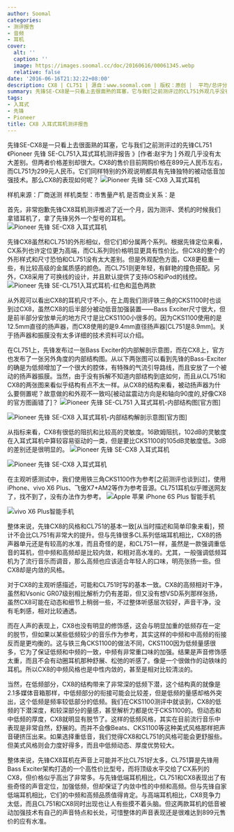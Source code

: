 ```yaml
---
author: Soomal
categories:
- 测评报告
- 音频
- 耳机
cover:
  alt: ''
  caption: ''
  image: https://images.soomal.cc/doc/20160616/00061345.webp
  relative: false
date: '2016-06-16T21:32:22+08:00'
description: CX8 | CL751 | 源自：www.soomal.com | 版权：原创 |  平均/总评分：09.80/98
summary: 先锋SE-CX8是一只看上去很面熟的耳塞，它与我们之前测评过的CL751外观几乎没有太大差别。但两者价格差别却很大。CX8的售价目前网购价格在899元人民币左右，而CL751为299元。它们特别的外观是因为拥有一个被动的低音加强装置……
tags:
- 入耳式
- 先锋
- Pioneer
title: CX8 入耳式耳机测评报告
---
```


先锋SE-CX8是一只看上去很面熟的耳塞，它与我们之前测评过的先锋CL751《Pioneer 先锋 SE-CL751入耳式耳机测评报告 》[作者:赵宇为 ]
外观几乎没有太大差别。但两者价格差别却很大。CX8的售价目前网购价格在899元人民币左右，而CL751为299元人民币。它们同样特别的外观说明都具有先锋独特的被动低音加强技术。那么CX8的表现如何呢？
![Pioneer 先锋 SE-CX8 入耳式耳机](https://images.soomal.cc/doc/20160508/00060458.webp)





样机来源：厂商送测
样机类型：市售量产机
是否商业关系：是

首先，非常抱歉先锋CX8耳机测评推迟了近一个月，因为测评、煲机的时候我们拿错耳机了，拿了先锋另外一个型号的耳机。
![Pioneer 先锋 SE-CX8 入耳式耳机](https://images.soomal.cc/doc/20160508/00060461.webp)




先锋CX8虽然和CL751的外形相似，但它们却分属两个系列。根据先锋定位来看，CX系列也许定位更为高端，而CL系列则价格明显更具有性价比。但CX8的整个的外形样式和尺寸恐怕和CL751没有太大差别。但是外观配色方面，CX8更稳重一些，有比较高级的金属质感的颜色。而CL751则更年轻，有鲜艳的撞色搭配。另外，CX8采用了可换线的设计，并且默认提供了支持iOS和iPod的线控。
![Pioneer 先锋 SE-CL751入耳式耳机-红色和蓝色两款](https://images.soomal.cc/doc/20140713/00044001.webp)




从外观可以看出CX8的耳机尺寸不小，在上周我们测评铁三角的CKS1100时也谈到过CX8，虽然CX8的后半部分被动低音加强装置――Bass Exciter尺寸很大，但是前半部分安放单元的地方尺寸是比CKS1100小很多的。因为CKS1100使用的是12.5mm直径的扬声器，而CX8使用的是9.4mm直径扬声器[CL751是8.9mm]。关于扬声器和振膜没有太多详细的技术资料可以介绍。

在CL751上，先锋发布过一张Bass Exciter的内部解剖示意图，而在CX8上，官方也发布了一张另外角度的内部结构图。从以下两张图可以看到先锋的Bass-Exciter的确是为低频增加了一个很大的腔体，有特殊的气流引导路线，而且安放了一个被动的扬声器振膜。当然，由于没有拆解不知道内部结构到底如何，而且从CL751和CX8的两张图来看似乎结构有点不太一样。从CX8的结构来看，被动扬声器为什么要侧置呢？故意做的和外观不一致吗[被动盆震动方向是和轴向90度的,好像CX8的官方图画错了]？
![Pioneer 先锋 SE-CL751 入耳式耳机-内部结构图[官方图]](https://images.soomal.cc/doc/20140721/00044306.webp)




![Pioneer 先锋 SE-CX8 入耳式耳机-内部结构解剖示意图[官方图]](https://images.soomal.cc/doc/20160616/00061344.webp)




从指标来看，CX8有很低的阻抗和比较高的灵敏度。16欧姆阻抗，102dB的灵敏度在入耳式耳机中算较容易驱动的一类，但是要比CKS1100的105dB灵敏度低。3dB的差别还是很明显的。
![Pioneer 先锋 SE-CX8 入耳式耳机](https://images.soomal.cc/doc/20160508/00060464_01.webp)




![Pioneer 先锋 SE-CX8 入耳式耳机](https://images.soomal.cc/doc/20160508/00060465_01.webp)




在主观听感测试中，我们使用铁三角CKS1100作为参考[之前测评也谈到过]，使用iPhone、vivo X6 Plus、飞傲X7+AM2等作为参考音源。CL751耳机似乎赠送网友了，找不到了，没有办法作为参考。
![Apple 苹果 iPhone 6S Plus 智能手机](https://images.soomal.cc/doc/20150925/00055095_01.webp)




![vivo X6 Plus智能手机](https://images.soomal.cc/doc/20151218/00057216_01.webp)




整体来说，先锋CX8的风格和CL751的基本一致[从当时描述和简单印象来看]，预计不会比CL751有非常大的提升。但与先锋很多CL系列低端耳机相比，CX8的扬声器单元还是有较高的水准，而且奇怪的是，和CL751一样，虽然是一款强调重低音的耳机，但中频和高频却是比较内敛，和相对高水准的。尤其，一般强调低频耳机为了流行音乐而调音，那么高频也应该适合年轻人的口味，明亮张扬一些。但CX8却是内敛的风格。

对于CX8的主观听感描述，可能和CL751时写的基本一致。CX8的高频相对干净，虽然和Vsonic GR07级别相比解析力仍有差距，但又没有想VSD系列那样张扬，虽然CX8可能在动态和细节上稍弱一些，不过整体听感层次较好，声音干净，没有毛刺感，相对比较通透。

而在人声的表现上，CX8也没有明显的修饰感，这会与明显加重的低频存在一定的脱节，但如果以某些低频较少的音乐作为参考，其实这样的中频和中高频的衔接反而是更均衡的。这与铁三角CKS1100的做法不同，CKS1100因为低频量感很多，它为了保证低频和中频的一致，中频有非常重口味的加强。结果是声音修饰感太重，而且不会有动圈耳机那种舒展、松弛的听感了。像是一个很做作的动铁味的耳机。所以CX8的中频风格也是中性内敛的，甚至是相对比较清淡的。

当然，在低频部分，CX8的结构带来了非常深的低频下潜，这个结构真的就像是2.1多媒体音箱那样，中低频部分的衔接可能会比较差，但是低频的量感却格外突出，这个低频是频率较低部分的低频。我们在CKS1100测评中就谈到，CX8的低频的下潜深度，和较深部分的量感，甚至解析力都是优于CKS1100的。但动态和中低频的厚度，CX8就明显有脱节了。这样的低频风格，其实在目前流行音乐中表现是非常自然，舒展的。而并不会像Beats、CKS1100等这种美式风格那样把声音硬挤压出来。如果选择重低音，我们觉得CX8和CL751的风格可能会更舒服些。但美式风格则会力度好得多，而且中低频动态、厚度优势较大。

整体来说，先锋CX8耳机在声音上可能并不比CL751好太多，CL751算是先锋用Bass Exciter架构打造的一个高性价比型号，而将顶级水平交给了CX系列的CX8，但价格似乎高出了非常多。与先锋低端耳机相比，CL751和CX8表现出了有些奇怪的声音定位，加强低频，但却保证了内敛中性的中频和高频。但与先锋自家低端耳机相比，它们的中频和高频品质值得肯定。与高端耳机相比，CX8竞争力太低，而且CL751和CX8同时出现也让人有些摸不着头脑。但这两款耳机的低音被动加强技术有自己的声音特点和长处，可惜整体的声音表现还是很难达到899元售价的应有水准。
